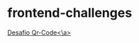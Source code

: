 # frontend-challenges
<a href="https://guthierryschiavo.github.io/frontend-challenges/desafio-qr-code/index.html">Desafio Qr-Code<\a>
